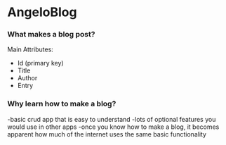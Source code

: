 # AngeloBlog

### What makes a blog post?
Main Attributes:
* Id (primary key)
* Title
* Author
* Entry

### Why learn how to make a blog?
-basic crud app that is easy to understand
-lots of optional features you would use in other apps
-once you know how to make a blog, it becomes apparent how much of the internet uses the same basic functionality